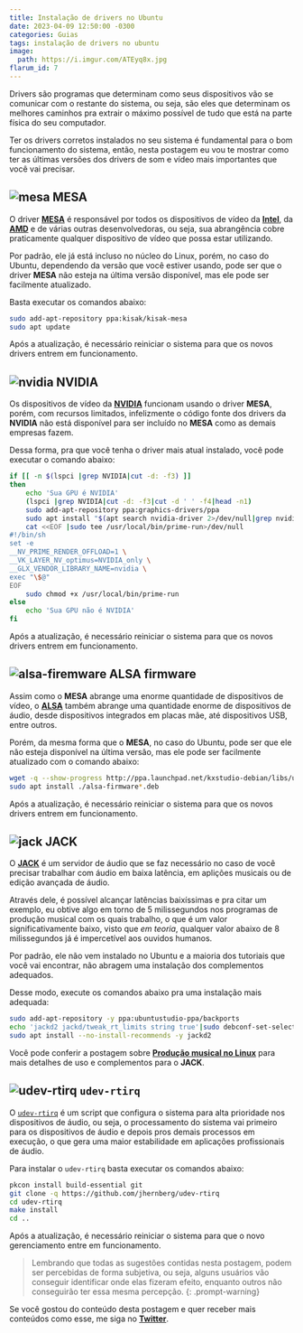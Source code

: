 ```yaml
---
title: Instalação de drivers no Ubuntu
date: 2023-04-09 12:50:00 -0300
categories: Guias
tags: instalação de drivers no ubuntu
image:
  path: https://i.imgur.com/ATEyq8x.jpg
flarum_id: 7
---
```


Drivers são programas que determinam como seus dispositivos vão se comunicar com o restante do sistema, ou seja, são eles que determinam os melhores caminhos pra extrair o máximo possível de tudo que está na parte física do seu computador.

Ter os drivers corretos instalados no seu sistema é fundamental para o bom funcionamento do sistema, então, nesta postagem eu vou te mostrar como ter as últimas versões dos drivers de som e vídeo mais importantes que você vai precisar.

## ![mesa](https://raw.githubusercontent.com/PapirusDevelopmentTeam/papirus-icon-theme/master/Papirus/22x22/apps/GPU_Viewer.svg) MESA

O driver [**MESA**](https://launchpad.net/~kisak/+archive/ubuntu/kisak-mesa) é responsável por todos os dispositivos de vídeo da [**Intel**](http://intel.com), da [**AMD**](https://amd.com) e de várias outras desenvolvedoras, ou seja, sua abrangência cobre praticamente qualquer dispositivo de vídeo que possa estar utilizando.

Por padrão, ele já está incluso no núcleo do Linux, porém, no caso do Ubuntu, dependendo da versão que você estiver usando, pode ser que o driver **MESA** não esteja na última versão disponível, mas ele pode ser facilmente atualizado.

Basta executar os comandos abaixo:
```bash
sudo add-apt-repository ppa:kisak/kisak-mesa
sudo apt update
```
Após a atualização, é necessário reiniciar o sistema para que os novos drivers entrem em funcionamento.

## ![nvidia](https://raw.githubusercontent.com/PapirusDevelopmentTeam/papirus-icon-theme/master/Papirus/22x22/apps/nvidia.svg) NVIDIA

Os dispositivos de vídeo da [**NVIDIA**](https://nvidia.com) funcionam usando o driver **MESA**, porém, com recursos limitados, infelizmente o código fonte dos drivers da **NVIDIA** não está disponível para ser incluído no **MESA** como as demais empresas fazem.

Dessa forma, pra que você tenha o driver mais atual instalado, você pode executar o comando abaixo:
```bash
if [[ -n $(lspci |grep NVIDIA|cut -d: -f3) ]]
then
    echo 'Sua GPU é NVIDIA'
    (lspci |grep NVIDIA|cut -d: -f3|cut -d ' ' -f4|head -n1)
    sudo add-apt-repository ppa:graphics-drivers/ppa
    sudo apt install "$(apt search nvidia-driver 2>/dev/null|grep nvidia-driver|grep -v open|grep -v server|cut -d '/' -f1|tail -n1)"
    cat <<EOF |sudo tee /usr/local/bin/prime-run>/dev/null
#!/bin/sh
set -e
__NV_PRIME_RENDER_OFFLOAD=1 \
__VK_LAYER_NV_optimus=NVIDIA_only \
__GLX_VENDOR_LIBRARY_NAME=nvidia \
exec "\$@"
EOF
    sudo chmod +x /usr/local/bin/prime-run
else
	echo 'Sua GPU não é NVIDIA'
fi
```

Após a atualização, é necessário reiniciar o sistema para que os novos drivers entrem em funcionamento.

## ![alsa-firemware](https://raw.githubusercontent.com/PapirusDevelopmentTeam/papirus-icon-theme/master/Papirus/22x22/apps/mx-select-sound.svg) ALSA firmware

Assim como o **MESA** abrange uma enorme quantidade de dispositivos de vídeo, o [**ALSA**](http://ppa.launchpad.net/kxstudio-debian/libs/ubuntu/pool/main/a/alsa-firmware) também abrange uma quantidade enorme de dispositivos de áudio, desde dispositivos integrados em placas mãe, até dispositivos USB, entre outros.

Porém, da mesma forma que o **MESA**, no caso do Ubuntu, pode ser que ele não esteja disponível na última versão, mas ele pode ser facilmente atualizado com o comando abaixo:
```bash
wget -q --show-progress http://ppa.launchpad.net/kxstudio-debian/libs/ubuntu/pool/main/a/alsa-firmware/$(wget -qO- http://ppa.launchpad.net/kxstudio-debian/libs/ubuntu/pool/main/a/alsa-firmware/|grep amd64.deb|cut -d '"' -f8)
sudo apt install ./alsa-firmware*.deb
```

Após a atualização, é necessário reiniciar o sistema para que os novos drivers entrem em funcionamento.

## ![jack](https://raw.githubusercontent.com/PapirusDevelopmentTeam/papirus-icon-theme/master/Papirus/22x22/apps/qjackctl.svg) JACK

O [**JACK**](https://launchpad.net/~ubuntustudio-ppa/+archive/ubuntu/backports) é um servidor de áudio que se faz necessário no caso de você precisar trabalhar com áudio em baixa latência, em aplições musicais ou de edição avançada de áudio.

Através dele, é possível alcançar latências baixíssimas e pra citar um exemplo, eu obtive algo em torno de 5 milissegundos nos programas de produção musical com os quais trabalho, o que é um valor significativamente baixo, visto que _em teoria_, qualquer valor abaixo de 8 milissegundos já é impercetível aos ouvidos humanos.

Por padrão, ele não vem instalado no Ubuntu e a maioria dos tutoriais que você vai encontrar, não abragem uma instalação dos complementos adequados.

Desse modo, execute os comandos abaixo pra uma instalação mais adequada:
```bash
sudo add-apt-repository -y ppa:ubuntustudio-ppa/backports
echo 'jackd2 jackd/tweak_rt_limits string true'|sudo debconf-set-selections>/dev/null
sudo apt install --no-install-recommends -y jackd2
```

Você pode conferir a postagem sobre [**Produção musical no Linux**](../produ%C3%A7%C3%A3o-musical-no-linux/) para mais detalhes de uso e complementos para o **JACK**.

## ![udev-rtirq](https://raw.githubusercontent.com/PapirusDevelopmentTeam/papirus-icon-theme/master/Papirus/22x22/devices/audio-card.svg) `udev-rtirq`

O [`udev-rtirq`](https://github.com/jhernberg/udev-rtirq) é um script que configura o sistema para alta prioridade nos dispositivos de áudio, ou seja, o processamento do sistema vai primeiro para os dispositivos de áudio e depois pros demais processos em execução, o que gera uma maior estabilidade em aplicações profissionais de áudio.

Para instalar o `udev-rtirq` basta executar os comandos abaixo:
```bash
pkcon install build-essential git
git clone -q https://github.com/jhernberg/udev-rtirq
cd udev-rtirq
make install
cd ..
```
Após a atualização, é necessário reiniciar o sistema para que o novo gerenciamento entre em funcionamento.

> Lembrando que todas as sugestões contidas nesta postagem, podem ser percebidas de forma subjetiva, ou seja, alguns usuários vão conseguir identificar onde elas fizeram efeito, enquanto outros não conseguirão ter essa mesma percepção.
{: .prompt-warning}

Se você gostou do conteúdo desta postagem e quer receber mais conteúdos como esse, me siga no [**Twitter**](https://twitter.com/rauldipeas).


